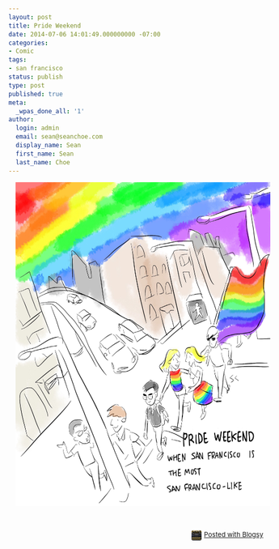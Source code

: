 ```yaml
---
layout: post
title: Pride Weekend
date: 2014-07-06 14:01:49.000000000 -07:00
categories:
- Comic
tags:
- san francisco
status: publish
type: post
published: true
meta:
  _wpas_done_all: '1'
author:
  login: admin
  email: sean@seanchoe.com
  display_name: Sean
  first_name: Sean
  last_name: Choe
---
```

<div class="separator" style="clear: both; text-align: center;"><a href="http://seanchoe.com/blog/wp-content/uploads/2014/07/wpid-Photo-20140706150042.jpg" target="_blank" style="margin-left: 1em; margin-right: 1em;"><img src="assets/wpid-Photo-20140706150042.jpg" id="blogsy-1404684070834.593" class="aligncenter" width="640" height="640" alt="" /></a></div>
<p>&nbsp;</p>
<div style="text-align: right; font-size: small; clear: both;" id="blogsy_footer"><a href="http://blogsyapp.com" target="_blank"><img src="assets/blogsy_footer_icon.png" alt="Posted with Blogsy" style="vertical-align: middle; margin-right: 5px;" width="20" height="20" />Posted with Blogsy</a></div>
